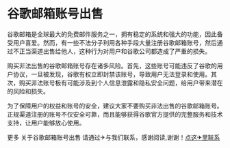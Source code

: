 # 谷歌邮箱账号出售

谷歌邮箱是全球最大的免费邮件服务之一，拥有稳定的系统和强大的功能，因此备受用户喜爱。然而，有一些不法分子利用各种手段大量注册谷歌邮箱账号，然后通过不正当渠道出售给他人，这种行为对用户和谷歌公司都造成了严重的损失。

购买非法出售的谷歌邮箱账号存在诸多风险。首先，这些账号可能违反了谷歌的用户协议，一旦被发现，谷歌有权立即封禁该账号，导致用户无法登录和使用。其次，购买非法账号极有可能涉及到个人信息泄露和隐私安全问题，给用户带来潜在的风险和损失。

为了保障用户的权益和账号的安全，建议大家不要购买非法出售的谷歌邮箱账号。正规渠道注册的账号不仅安全可靠，而且能够获得谷歌官方提供的完整服务和技术支持，让用户能够放心使用。

更多 关于谷歌邮箱账号出售 请通过✈与我们联系，感谢阅读,谢谢！[点这✈里联系](https://abc.k02.cc)
